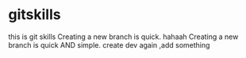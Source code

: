 # gitskills
this is git skills
Creating a new branch is quick.
hahaah
Creating a new branch is quick AND simple.
create dev again ,add something